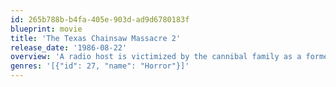 ```yaml
---
id: 265b788b-b4fa-405e-903d-ad9d6780183f
blueprint: movie
title: 'The Texas Chainsaw Massacre 2'
release_date: '1986-08-22'
overview: 'A radio host is victimized by the cannibal family as a former Texas Marshall hunts them.'
genres: '[{"id": 27, "name": "Horror"}]'
---
```

